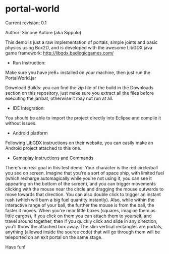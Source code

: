 portal-world
===============

Current revision: 0.1

Author: Simone Autore (aka Sippolo)


This demo is just a raw implementation of portals, simple joints and basic physics using Box2D, and is developed with the awesome LibGDX java game framework: http://libgdx.badlogicgames.com/


- Run Instruction:

Make sure you have jre6+ installed on your machine, then just run the PortalWorld.jar

Download Builds: you can find the zip file of the build in the Downloads section on this repository, just make sure you extract all the files before executing the jar/bat, otherwise it may not run at all.


- IDE Integration:

You should be able to import the project directly into Eclipse and compile it without issues.


- Android platform

Following LibGDX instructions on their website, you can easily make an Android project attached to this one.


- Gameplay Instructions and Commands

There's no real goal in this test demo.
Your character is the red circle/ball you see on screen.
Imagine that you're a sort of space ship, with limited fuel (which recharge automagically while you're not using it, you can see it appearing on the bottom of the screen), and you can trigger movements clicking with the mouse near the circle and dragging the mouse outwards to move towards that direction.
You can also double click to trigger an instant rush (which will burn a big fuel quantity instantly).
Also, while within the interactive range of your ball, the further the mouse is from the ball, the faster it moves.
When you're near little boxes (squares, imagine them as little cargos), if you click on them you can attach them to yourself, and travel around together, then if you quickly click and slide in any direction, you'll throw the attached box away.
The slim vertical rectangles are portals, anything (allowed inside the source code) that will go through them will be teleported on an exit portal on the same stage.

Have fun!